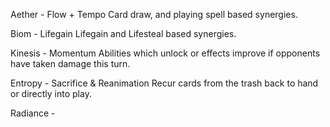 Aether - Flow + Tempo
Card draw, and playing spell based synergies.

Biom - Lifegain
Lifegain and Lifesteal based synergies.

Kinesis - Momentum
Abilities which unlock or effects improve if opponents have taken damage this turn.

Entropy - Sacrifice & Reanimation
Recur cards from the trash back to hand or directly into play.

Radiance - 